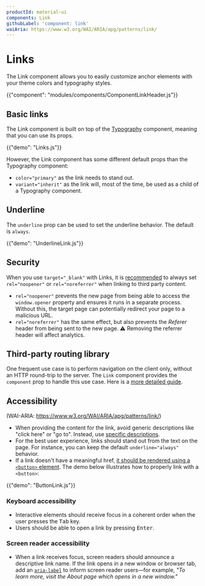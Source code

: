 ```yaml
---
productId: material-ui
components: Link
githubLabel: 'component: link'
waiAria: https://www.w3.org/WAI/ARIA/apg/patterns/link/
---
```


# Links

<p class="description">The Link component allows you to easily customize anchor elements with your theme colors and typography styles.</p>

{{"component": "modules/components/ComponentLinkHeader.js"}}

## Basic links

The Link component is built on top of the [Typography](/material-ui/api/typography/) component, meaning that you can use its props.

{{"demo": "Links.js"}}

However, the Link component has some different default props than the Typography component:

-   `color="primary"` as the link needs to stand out.
-   `variant="inherit"` as the link will, most of the time, be used as a child of a Typography component.

## Underline

The `underline` prop can be used to set the underline behavior. The default is `always`.

{{"demo": "UnderlineLink.js"}}

## Security

When you use `target="_blank"` with Links, it is [recommended](https://developers.google.com/web/tools/lighthouse/audits/noopener) to always set `rel="noopener"` or `rel="noreferrer"` when linking to third party content.

-   `rel="noopener"` prevents the new page from being able to access the `window.opener` property and ensures it runs in a separate process.
    Without this, the target page can potentially redirect your page to a malicious URL.
-   `rel="noreferrer"` has the same effect, but also prevents the _Referer_ header from being sent to the new page.
    ⚠️ Removing the referrer header will affect analytics.

## Third-party routing library

One frequent use case is to perform navigation on the client only, without an HTTP round-trip to the server.
The `Link` component provides the `component` prop to handle this use case.
Here is a [more detailed guide](/material-ui/integrations/routing/#link).

## Accessibility

(WAI-ARIA: https://www.w3.org/WAI/ARIA/apg/patterns/link/)

-   When providing the content for the link, avoid generic descriptions like "click here" or "go to".
    Instead, use [specific descriptions](https://developers.google.com/web/tools/lighthouse/audits/descriptive-link-text).
-   For the best user experience, links should stand out from the text on the page. For instance, you can keep the default `underline="always"` behavior.
-   If a link doesn't have a meaningful href, [it should be rendered using a `<button>` element](https://github.com/jsx-eslint/eslint-plugin-jsx-a11y/blob/HEAD/docs/rules/anchor-is-valid.md).
    The demo below illustrates how to properly link with a `<button>`:

{{"demo": "ButtonLink.js"}}

### Keyboard accessibility

-   Interactive elements should receive focus in a coherent order when the user presses the <kbd class="key">Tab</kbd> key.
-   Users should be able to open a link by pressing <kbd class="key">Enter</kbd>.

### Screen reader accessibility

-   When a link receives focus, screen readers should announce a descriptive link name.
    If the link opens in a new window or browser tab, add an [`aria-label`](https://www.w3.org/WAI/WCAG22/Techniques/aria/ARIA8) to inform screen reader users—for example, _"To learn more, visit the About page which opens in a new window."_
